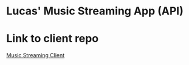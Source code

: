 # Lucas' Music Streaming App (API)

# Link to client repo

[Music Streaming Client](https://github.com/lucaspchartier/Music-Streaming-Client/)
